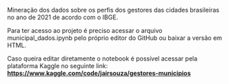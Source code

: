 Mineração dos dados sobre os perfis dos gestores das cidades brasileiras no ano de 2021 de acordo com o IBGE.

Para ter acesso ao projeto é preciso acessar o arquivo municipal_dados.ipynb pelo próprio editor do GitHub ou baixar a versão em HTML.

Caso queira editar diretamente o notebook é possível acessar pela plataforma Kaggle no seguinte link: **https://www.kaggle.com/code/jairsouza/gestores-municipios**
